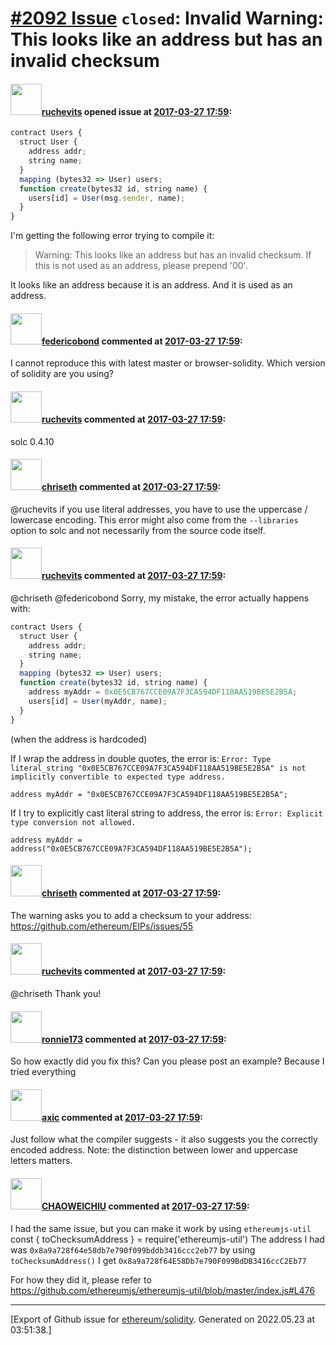 # [\#2092 Issue](https://github.com/ethereum/solidity/issues/2092) `closed`: Invalid Warning: This looks like an address but has an invalid checksum

#### <img src="https://avatars.githubusercontent.com/u/1459783?u=d728b1a38dad357290f7b8d69d34b41b09b6fbaf&v=4" width="50">[ruchevits](https://github.com/ruchevits) opened issue at [2017-03-27 17:59](https://github.com/ethereum/solidity/issues/2092):

```js
contract Users {
  struct User {
    address addr;
    string name;
  }
  mapping (bytes32 => User) users;
  function create(bytes32 id, string name) {
    users[id] = User(msg.sender, name);
  }
}
```

I'm getting the following error trying to compile it:
> Warning: This looks like an address but has an invalid checksum. If this is not used as an address, please prepend \'00\'.

It looks like an address because it is an address. And it is used as an address.

#### <img src="https://avatars.githubusercontent.com/u/138426?u=3117125771b06e3aa8da468c8f41e4038d717974&v=4" width="50">[federicobond](https://github.com/federicobond) commented at [2017-03-27 17:59](https://github.com/ethereum/solidity/issues/2092#issuecomment-289534526):

I cannot reproduce this with latest master or browser-solidity. Which version of solidity are you using?

#### <img src="https://avatars.githubusercontent.com/u/1459783?u=d728b1a38dad357290f7b8d69d34b41b09b6fbaf&v=4" width="50">[ruchevits](https://github.com/ruchevits) commented at [2017-03-27 17:59](https://github.com/ethereum/solidity/issues/2092#issuecomment-289535597):

solc 0.4.10

#### <img src="https://avatars.githubusercontent.com/u/9073706?v=4" width="50">[chriseth](https://github.com/chriseth) commented at [2017-03-27 17:59](https://github.com/ethereum/solidity/issues/2092#issuecomment-289699765):

@ruchevits if you use literal addresses, you have to use the uppercase / lowercase encoding. This error might also come from the `--libraries` option to solc and not necessarily from the source code itself.

#### <img src="https://avatars.githubusercontent.com/u/1459783?u=d728b1a38dad357290f7b8d69d34b41b09b6fbaf&v=4" width="50">[ruchevits](https://github.com/ruchevits) commented at [2017-03-27 17:59](https://github.com/ethereum/solidity/issues/2092#issuecomment-289720071):

@chriseth @federicobond Sorry, my mistake, the error actually happens with:

```js
contract Users {
  struct User {
    address addr;
    string name;
  }
  mapping (bytes32 => User) users;
  function create(bytes32 id, string name) {
    address myAddr = 0x0E5CB767CCE09A7F3CA594DF118AA519BE5E2B5A;
    users[id] = User(myAddr, name);
  }
}
```

(when the address is hardcoded)

If I wrap the address in double quotes, the error is: `Error: Type literal_string "0x0E5CB767CCE09A7F3CA594DF118AA519BE5E2B5A" is not implicitly convertible to expected type address.`

`address myAddr = "0x0E5CB767CCE09A7F3CA594DF118AA519BE5E2B5A";`

If I try to explicitly cast literal string to address, the error is: `Error: Explicit type conversion not allowed.`

`address myAddr = address("0x0E5CB767CCE09A7F3CA594DF118AA519BE5E2B5A");`

#### <img src="https://avatars.githubusercontent.com/u/9073706?v=4" width="50">[chriseth](https://github.com/chriseth) commented at [2017-03-27 17:59](https://github.com/ethereum/solidity/issues/2092#issuecomment-289721076):

The warning asks you to add a checksum to your address: https://github.com/ethereum/EIPs/issues/55

#### <img src="https://avatars.githubusercontent.com/u/1459783?u=d728b1a38dad357290f7b8d69d34b41b09b6fbaf&v=4" width="50">[ruchevits](https://github.com/ruchevits) commented at [2017-03-27 17:59](https://github.com/ethereum/solidity/issues/2092#issuecomment-289744832):

@chriseth Thank you!

#### <img src="https://avatars.githubusercontent.com/u/1444391?u=0e251a6696098c491babe134848bb151c76ceeaa&v=4" width="50">[ronnie173](https://github.com/ronnie173) commented at [2017-03-27 17:59](https://github.com/ethereum/solidity/issues/2092#issuecomment-390517372):

So how exactly did you fix this? Can you please post an example? Because I tried everything

#### <img src="https://avatars.githubusercontent.com/u/20340?v=4" width="50">[axic](https://github.com/axic) commented at [2017-03-27 17:59](https://github.com/ethereum/solidity/issues/2092#issuecomment-391664995):

Just follow what the compiler suggests - it also suggests you the correctly encoded address. Note: the distinction between lower and uppercase letters matters.

#### <img src="https://avatars.githubusercontent.com/u/16170794?u=d7ee9d3940c226253561fd2884adfe97750a25fa&v=4" width="50">[CHAOWEICHIU](https://github.com/CHAOWEICHIU) commented at [2017-03-27 17:59](https://github.com/ethereum/solidity/issues/2092#issuecomment-432838613):

I had the same issue, but you can make it work by using `ethereumjs-util`
const { toChecksumAddress } = require('ethereumjs-util')
The address I had was 
`0x8a9a728f64e58db7e790f099bddb3416ccc2eb77`
by using ` toChecksumAddress()` I get 
`0x8a9a728f64E58Db7e790F099BdDB3416ccC2Eb77`

For how they did it, please refer to 
https://github.com/ethereumjs/ethereumjs-util/blob/master/index.js#L476


-------------------------------------------------------------------------------



[Export of Github issue for [ethereum/solidity](https://github.com/ethereum/solidity). Generated on 2022.05.23 at 03:51:38.]
